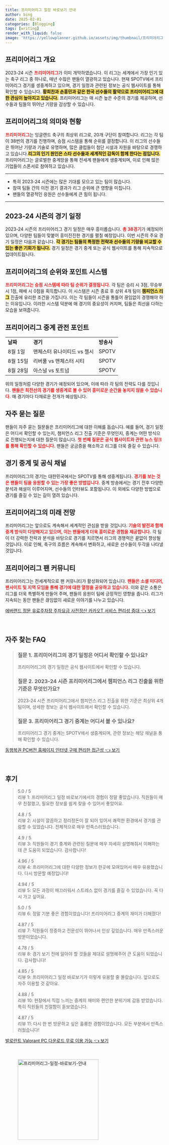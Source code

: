 ```yaml
---
title: 프리미어리그 일정 바로보기 안내
author: bing
date: 2025-02-01
categories: [Blogging]
tags: [writing]
render_with_liquid: false
image: 'https://yellowplanner.github.io/assets/img/thumbnail/프리미어리그-일정-바로보기-안내.webp'
---
```



<h2 id='프리미어리그_개요'>프리미어리그 개요</h2>

<p>2023-24 시즌&nbsp;<b><span style="color: #ee2323;">프리미어리그</span></b>가 이미 개막하였습니다. 이 리그는 세계에서 가장 인기 있는 축구 리그 중 하나로, 매년 수많은 팬들이 열광하고 있습니다. 현재 SPOTV에서 프리미어리그 경기를 생중계하고 있으며, 경기 일정과 관련된 정보는 공식 웹사이트를 통해 확인할 수 있습니다. <b><span style="background-color: #ffe066;">황희찬과 손흥민과 같은 한국 선수들의 활약으로 프리미어리그에 대한 관심이 높아지고 있습니다.</span></b> 프리미어리그는 매 시즌 높은 수준의 경기를 제공하며, 선수들과 팀들의 뛰어난 기량을 감상할 수 있습니다.</p>

<h2 id='프리미어리그_현황'>프리미어리그의 의미와 현황</h2>

<p><b><span style="color: #ee2323;">프리미어리그</span></b>는 잉글랜드 축구의 최상위 리그로, 20개 구단이 참여합니다. 리그는 각 팀이 38번의 경기를 진행하며, 승점 시스템을 통해 순위를 결정합니다. 이 리그의 선수들은 뛰어난 기량과 기술로 유명하며, 많은 클럽들이 첨단 시설과 자원을 바탕으로 경쟁하고 있습니다.<b><span style="background-color: #ffe066;">리그의 인기 원인은 스타 선수들과 세계적인 감독이 함께 한다는 점입니다.</span></b> 프리미어리그는 글로벌한 중계망을 통해 전세계 팬들에게 생중계되며, 이로 인해 많은 기업들이 스폰서로 참여하고 있습니다.</p>

<hr />

<ul>
    <li>특히 2023-24 시즌에는 많은 기대를 모으고 있는 팀이 많습니다.</li>
    <li>참여 팀들 간의 이전 경기 결과가 리그 순위에 큰 영향을 미칩니다.</li>
    <li>팬들의 열광적인 응원은 선수들에게 큰 힘이 됩니다.</li>
</ul>

<hr />

<h2 id='2023_24_시즌_경기_일정'>2023-24 시즌의 경기 일정</h2>

<p>2023-24 시즌의 프리미어리그 경기 일정은 매우 흥미롭습니다. <b><span style="color: #ee2323;">총 38경기</span></b>가 예정되어 있으며, 다양한 팀들이 맞붙어 흥미진진한 경기를 펼칠 예정입니다. 이번 시즌의 주요 경기 일정은 다음과 같습니다. <b><span style="background-color: #ffe066;">각 경기는 팀들의 특정한 전략과 선수들의 기량을 비교할 수 있는 좋은 기회가 됩니다.</span></b> 경기 일정은 경기 중계 또는 공식 웹사이트를 통해 지속적으로 업데이트됩니다.</p>

<h2 id='프리미어리그_순위와_포인트_시스템'>프리미어리그의 순위와 포인트 시스템</h2>

<p><b><span style="color: #ee2323;">프리미어리그는 승점 시스템에 따라 팀 순위가 결정됩니다.</span></b> 각 팀은 승리 시 3점, 무승부 시 1점, 패배 시 0점을 획득합니다. 이 시스템은 시즌 종료 후 상위 4개 팀이 <b><span style="background-color: #ffe066;">챔피언스 리그</span></b> 진출에 유리한 조건을 가집니다. 이는 각 팀들이 시즌을 통틀어 끊임없이 경쟁해야 하는 이유입니다. 이러한 시스템 덕분에 매 경기의 중요성이 커지며, 팀들은 최선을 다하는 모습을 보여줍니다.</p>

<h2 id='프리미어리그_경기_중계'>프리미어리그 중계 관전 포인트</h2>

<table>
    <tr>
        <td><b>날짜</b></td>
        <td><b>경기</b></td>
        <td><b>방송사</b></td>
    </tr>
    <tr>
        <td>8월 1일</td>
        <td>맨체스터 유나이티드 vs 첼시</td>
        <td>SPOTV</td>
    </tr>
    <tr>
        <td>8월 15일</td>
        <td>리버풀 vs 맨체스터 시티</td>
        <td>SPOTV</td>
    </tr>
    <tr>
        <td>8월 28일</td>
        <td>아스널 vs 토트넘</td>
        <td>SPOTV</td>
    </tr>
</table>

<p>위의 일정처럼 다양한 경기가 예정되어 있으며, 이에 따라 각 팀의 전략도 다를 것입니다. <b><span style="color: #ee2323;">팬들은 최전선의 경기를 생중계로 볼 수 있어 흥미로운 순간을 놓치지 않을 수 있습니다.</span></b> 매 경기마다 다채로운 전개가 예상됩니다.</p>

<h2 id='자주_묻는_질문'>자주 묻는 질문</h2>

<p>팬들이 자주 묻는 질문들은 프리미어리그에 대한 이해를 돕습니다. 예를 들어, 경기 일정은 어디서 확인할 수 있는지, 챔피언스 리그 진출 기준은 무엇인지, 중계는 어떤 방식으로 진행되는지에 대한 질문이 많습니다. <b><span style="color: #ee2323;">첫 번째 질문은 공식 웹사이트와 관련 뉴스 링크를 통해 확인할 수 있습니다.</span></b> 팬들은 궁금증을 해소하고 리그를 더욱 즐길 수 있습니다.</p>

<h2 id='경기_중계떼'>경기 중계 및 공식 채널</h2>

<p>프리미어리그의 경기는 대한민국에서는 SPOTV를 통해 생중계됩니다. <b><span style="color: #ee2323;"> 경기를 보는 것은 팬들이 팀을 응원할 수 있는 가장 좋은 방법입니다.</span></b> 중계 방송에서는 경기 전후 다양한 분석과 해설이 이루어지며, 선수들의 인터뷰도 포함됩니다. 이 외에도 다양한 방법으로 경기를 즐길 수 있는 길이 열려 있습니다.</p>

<h2 id='프리미어리그_미래'>프리미어리그의 미래 전망</h2>

<p>프리미어리그는 앞으로도 계속해서 세계적인 관심을 받을 것입니다. <b><span style="color: #ee2323;">기술의 발전과 함께 중계 방식이 다양해지고 있으며, 이는 팬들에게 더욱 흥미로운 경험을 제공합니다.</span></b> 각 팀이 더 강력한 전략과 분석을 바탕으로 경기를 치르면서 리그의 경쟁력은 끝없이 향상될 것입니다. 이로 인해, 축구의 흐름은 계속해서 변화하고, 새로운 선수들이 두각을 나타낼 것입니다.</p>

<h2 id='프리미어리그_커뮤니티'>프리미어리그 팬 커뮤니티</h2>

<p>프리미어리그는 전세계적으로 팬 커뮤니티가 활성화되어 있습니다. <b><span style="color: #ee2323;">팬들은 소셜 미디어, 팬사이트 및 지역 모임을 통해 경기에 대한 열정을 공유하고 있습니다.</span></b> 이와 같은 소통은 리그를 더욱 특별하게 만들어 주며, 팬들의 응원이 팀에 긍정적인 영향을 줍니다. 리그가 지속되는 동안 팬들은 끊임없이 새로운 이야기를 나누고 있습니다.</p>


<p><a class="click-button" title="에버랜드 정문 유료주차장 주차요금 사전정산 카카오T 서비스 편리성 증대" href="https://yellowplanner.github.io/posts/%EC%97%90%EB%B2%84%EB%9E%9C%EB%93%9C-%EC%A0%95%EB%AC%B8-%EC%9C%A0%EB%A3%8C%EC%A3%BC%EC%B0%A8%EC%9E%A5-%EC%A3%BC%EC%B0%A8%EC%9A%94%EA%B8%88-%EC%82%AC%EC%A0%84%EC%A0%95%EC%82%B0-%EC%B9%B4%EC%B9%B4%EC%98%A4T-%EC%84%9C%EB%B9%84%EC%8A%A4-%ED%8E%B8%EB%A6%AC%EC%84%B1-%EC%A6%9D%EB%8C%80/" rel="dofollow">에버랜드 정문 유료주차장 주차요금 사전정산 카카오T 서비스 편리성 증대 👈 보기</a></p><br>
<h2 id='자주_찾는_FAQ'>자주 찾는 FAQ</h2>
<div itemscope="" itemtype="https://schema.org/FAQPage"> 
<blockquote> 
<div itemscope="" itemprop="mainEntity" itemtype="https://schema.org/Question"> 
<h3 itemprop="name">질문 1. 프리미어리그의 경기 일정은 어디서 확인할 수 있나요?</h3> 
<div itemscope="" itemprop="acceptedAnswer" itemtype="https://schema.org/Answer"> 
<span itemprop="text"> 
<p>프리미어리그의 경기 일정은 공식 웹사이트에서 확인할 수 있습니다.</p> 
</span> 
</div> 
</div> 
<div itemscope="" itemprop="mainEntity" itemtype="https://schema.org/Question"> 
<h3 itemprop="name">질문 2. 2023-24 시즌 프리미어리그에서 챔피언스 리그 진출을 위한 기준은 무엇인가요?</h3> 
<div itemscope="" itemprop="acceptedAnswer" itemtype="https://schema.org/Answer"> 
<span itemprop="text"> 
<p>2023-24 시즌 프리미어리그에서 챔피언스 리그 진출을 위한 기준은 최상위 4개팀이며, 상세한 정보는 공식 웹사이트에서 확인할 수 있습니다.</p> 
</span> 
</div> 
</div> 
<div itemscope="" itemprop="mainEntity" itemtype="https://schema.org/Question"> 
<h3 itemprop="name">질문 3. 프리미어리그 경기 중계는 어디서 볼 수 있나요?</h3> 
<div itemscope="" itemprop="acceptedAnswer" itemtype="https://schema.org/Answer"> 
<span itemprop="text"> 
<p>프리미어리그 경기 중계는 SPOTV에서 생중계되며, 관련 정보는 해당 채널을 통해 확인할 수 있습니다.</p> 
</span> 
</div> 
</div> 
</blockquote> 
</div>
<p><a class="click-button" title="동행복권 PC버전 홈페이지 인터넷 구매 편리한 접근성" href="https://yellowplanner.github.io/posts/%EB%8F%99%ED%96%89%EB%B3%B5%EA%B6%8C-PC%EB%B2%84%EC%A0%84-%ED%99%88%ED%8E%98%EC%9D%B4%EC%A7%80-%EC%9D%B8%ED%84%B0%EB%84%B7-%EA%B5%AC%EB%A7%A4-%ED%8E%B8%EB%A6%AC%ED%95%9C-%EC%A0%91%EA%B7%BC%EC%84%B1/" rel="dofollow">동행복권 PC버전 홈페이지 인터넷 구매 편리한 접근성 👈 보기</a></p><br>
<h2 id='후기'>후기</h2>
<div itemscope itemtype="https://schema.org/Product">
  <blockquote>
  <div itemprop="review" itemscope itemtype="https://schema.org/Review">
      <div itemprop="reviewRating" itemscope itemtype="https://schema.org/Rating"> <span itemprop="ratingValue">5.0</span> / <span itemprop="bestRating">5</span> </div>
      <span itemprop="reviewBody">리뷰 1: 프리미어리그 일정 바로보기에서의 경험이 정말 좋았습니다. 직원들이 매우 친절했고, 필요한 정보를 쉽게 찾을 수 있어서 좋았어요.</span>
  </div>
  <br>
  <div itemprop="review" itemscope itemtype="https://schema.org/Review">
      <div itemprop="reviewRating" itemscope itemtype="https://schema.org/Rating"> <span itemprop="ratingValue">4.8</span> / <span itemprop="bestRating">5</span> </div>
      <span itemprop="reviewBody">리뷰 2: 시설이 깔끔하고 정리정돈이 잘 되어 있어서 쾌적한 환경에서 경기를 관람할 수 있었습니다. 전체적으로 매우 만족스러웠습니다.</span>
  </div>
  <br>
  <div itemprop="review" itemscope itemtype="https://schema.org/Review">
      <div itemprop="reviewRating" itemscope itemtype="https://schema.org/Rating"> <span itemprop="ratingValue">4.9</span> / <span itemprop="bestRating">5</span> </div>
      <span itemprop="reviewBody">리뷰 3: 직원들이 경기 중계와 관련된 질문에 매우 자세히 설명해줘서 이해하는 데 큰 도움이 되었습니다. 감사합니다!</span>
  </div>
  <br>
  <div itemprop="review" itemscope itemtype="https://schema.org/Review">
      <div itemprop="reviewRating" itemscope itemtype="https://schema.org/Rating"> <span itemprop="ratingValue">4.96</span> / <span itemprop="bestRating">5</span> </div>
      <span itemprop="reviewBody">리뷰 4: 프리미어리그에 대한 다양한 정보가 한곳에 모여있어서 매우 유용했습니다. 다시 방문할 예정입니다!</span>
  </div>
  <br>
  <div itemprop="review" itemscope itemtype="https://schema.org/Review">
      <div itemprop="reviewRating" itemscope itemtype="https://schema.org/Rating"> <span itemprop="ratingValue">4.94</span> / <span itemprop="bestRating">5</span> </div>
      <span itemprop="reviewBody">리뷰 5: 모든 과정이 매끄러워서 스트레스 없이 경기를 즐길 수 있었습니다. 꼭 다시 가고 싶어요.</span>
  </div>
  <br>
  <div itemprop="review" itemscope itemtype="https://schema.org/Review">
      <div itemprop="reviewRating" itemscope itemtype="https://schema.org/Rating"> <span itemprop="ratingValue">5.0</span> / <span itemprop="bestRating">5</span> </div>
      <span itemprop="reviewBody">리뷰 6: 정말 기분 좋은 경험이었습니다! 프리미어리그 중계의 재미가 더해졌다!</span>
  </div>
  <br>
  <div itemprop="review" itemscope itemtype="https://schema.org/Review">
      <div itemprop="reviewRating" itemscope itemtype="https://schema.org/Rating"> <span itemprop="ratingValue">4.87</span> / <span itemprop="bestRating">5</span> </div>
      <span itemprop="reviewBody">리뷰 7: 직원들이 정중하고 전문성이 뛰어나서 인상 깊었습니다. 매우 만족스러운 방문이었습니다.</span>
  </div>
  <br>
  <div itemprop="review" itemscope itemtype="https://schema.org/Review">
      <div itemprop="reviewRating" itemscope itemtype="https://schema.org/Rating"> <span itemprop="ratingValue">4.78</span> / <span itemprop="bestRating">5</span> </div>
      <span itemprop="reviewBody">리뷰 8: 경기 보기 전에 알아야 할 것들을 제대로 설명해주어 큰 도움이 되었습니다. 감사합니다!</span>
  </div>
  <br>
  <div itemprop="review" itemscope itemtype="https://schema.org/Review">
      <div itemprop="reviewRating" itemscope itemtype="https://schema.org/Rating"> <span itemprop="ratingValue">4.85</span> / <span itemprop="bestRating">5</span> </div>
      <span itemprop="reviewBody">리뷰 9: 프리미어리그 일정 바로보기가 이렇게 유용할 줄 몰랐습니다. 앞으로도 자주 이용할 것 같아요.</span>
  </div>
  <br>
  <div itemprop="review" itemscope itemtype="https://schema.org/Review">
      <div itemprop="reviewRating" itemscope itemtype="https://schema.org/Rating"> <span itemprop="ratingValue">4.88</span> / <span itemprop="bestRating">5</span> </div>
      <span itemprop="reviewBody">리뷰 10: 현장에서 직접 느끼는 중계의 재미와 편안한 분위기에 감동 받았습니다. 특히 직원들의 친절함이 돋보였습니다.</span>
  </div>
  <br>
  <div itemprop="review" itemscope itemtype="https://schema.org/Review">
      <div itemprop="reviewRating" itemscope itemtype="https://schema.org/Rating"> <span itemprop="ratingValue">4.87</span> / <span itemprop="bestRating">5</span> </div>
      <span itemprop="reviewBody">리뷰 11: 다시 한 번 방문하고 싶은 훌륭한 경험이었습니다. 모든 부분에서 만족스러웠습니다!</span>
  </div>
  </blockquote>
</div>
<p><a class="click-button" title="발로란트 Valorant PC 다운로드 무료 이용 가능" href="https://yellowplanner.github.io/posts/%EB%B0%9C%EB%A1%9C%EB%9E%80%ED%8A%B8-Valorant-PC-%EB%8B%A4%EC%9A%B4%EB%A1%9C%EB%93%9C-%EB%AC%B4%EB%A3%8C-%EC%9D%B4%EC%9A%A9-%EA%B0%80%EB%8A%A5/" rel="dofollow">발로란트 Valorant PC 다운로드 무료 이용 가능 👈 보기</a></p><br>
<figure class="image"><img src="https://yellowplanner.github.io/assets/img/thumbnail/프리미어리그-일정-바로보기-안내.webp" alt="프리미어리그-일정-바로보기-안내" width="256" height="256"></figure>